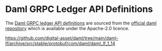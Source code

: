 # Daml GRPC Ledger API Definitions

The [Daml GRPC ledger API definitions](`com/daml/ledger/api/v1`) are 
sourced from the [official daml repository](https://github.com/digital-asset/daml/tree/main/ledger-api/grpc-definitions/com/daml/ledger/api/v1) 
which is available under the Apache-2.0 licence.


https://github.com/digital-asset/daml/tree/main/daml-lf/archive/src/stable/protobuf/com/daml/daml_lf_1_14